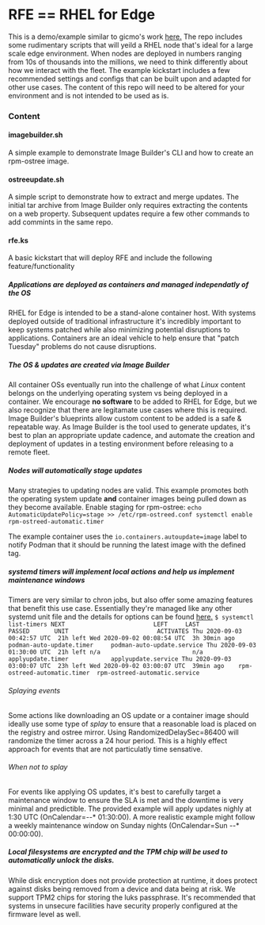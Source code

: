# RFE == RHEL for Edge

This is a demo/example similar to gicmo's work [here.](https://github.com/gicmo/rfe-demo) The repo includes some rudimentary scripts that will yeild a RHEL node that's ideal for a large scale edge environment. When nodes are deployed in numbers ranging from 10s of thousands into the millions, we need to think differently about how we interact with the fleet. The example kickstart includes a few recommended settings and configs that can be built upon and adapted for other use cases. The content of this repo will need to be altered for your environment and is not intended to be used as is.

### Content
#### imagebuilder.sh
A simple example to demonstrate Image Builder's CLI and how to create an rpm-ostree image.
#### ostreeupdate.sh
A simple script to demonstrate how to extract and merge updates. The initial tar archive from Image Builder only requires extracting the contents on a web property. Subsequent updates require a few other commands to add commints in the same repo.

#### rfe.ks 
A basic kickstart that will deploy RFE and include the following feature/functionality

##### Applications are deployed as containers and managed independatly of the OS
RHEL for Edge is intended to be a stand-alone container host. With systems deployed outside of traditional infrastructure it's incredibly important to keep systems patched while also minimizing potential disruptions to applications. Containers are an ideal vehicle to help ensure that "patch Tuesday" problems do not cause  disruptions.

##### The OS & updates are created via Image Builder
All container OSs eventually run into the challenge of what *Linux* content belongs on the underlying operating system vs being deployed in a container. We encourage **no software** to be added to RHEL for Edge, but we also recognize that there are legitamate use cases where this is required. Image Builder's blueprints allow custom content to be added is a safe & repeatable way. As Image Builder is the tool used to generate updates, it's best to plan an appropriate update cadence, and automate the creation and deployment of updates in a testing environment before releasing to a remote fleet. 

##### Nodes will automatically stage updates
Many strategies to updating nodes are valid. This example promotes both the operating system update **and** container images being pulled down as they become available. 
Enable staging for rpm-ostree:
`echo AutomaticUpdatePolicy=stage >> /etc/rpm-ostreed.conf
systemctl enable rpm-ostreed-automatic.timer`

The example container uses the `io.containers.autoupdate=image` label to notify Podman that it should be running the latest image with the defined tag.

##### systemd timers will implement local actions and help us implement maintenance windows
Timers are very similar to chron jobs, but also offer some amazing features that benefit this use case. Essentially they're managed like any other systemd unit file and the details for options can be found [here.](https://www.freedesktop.org/software/systemd/man/systemd.timer.html) 
`$ systemctl list-timers
NEXT                         LEFT     LAST                         PASSED       UNIT                         ACTIVATES
Thu 2020-09-03 00:42:57 UTC  21h left Wed 2020-09-02 00:08:54 UTC  3h 30min ago podman-auto-update.timer     podman-auto-update.service
Thu 2020-09-03 01:30:00 UTC  21h left n/a                          n/a          applyupdate.timer            applyupdate.service
Thu 2020-09-03 03:00:07 UTC  23h left Wed 2020-09-02 03:00:07 UTC  39min ago    rpm-ostreed-automatic.timer  rpm-ostreed-automatic.service`
###### Splaying events
Some actions like downloading an OS update or a container image should ideally use some type of *splay* to ensure that a reasonable load is placed on the registry and ostree mirror. Using RandomizedDelaySec=86400 will randomize the timer across a 24 hour period. This is a highly effect approach for events that are not particulatly time sensative.

###### When not to splay
For events like applying OS updates, it's best to carefully target a maintenance window to ensure the SLA is met and the downtime is very minimal and predictible. The provided example will apply updates nighly at 1:30 UTC (OnCalendar=*-*-* 01:30:00). A more realistic example might follow a weekly maintenance window on Sunday nights (OnCalendar=Sun *-*-* 00:00:00). 

##### Local filesystems are encrypted and the TPM chip will be used to automatically unlock the disks.
While disk encryption does not provide protection at runtime, it does protect against disks being removed from a device and data being at risk. We support TPM2 chips for storing the luks passphrase. It's recommended that systems in unsecure facilities have security properly configured at the firmware level as well.
